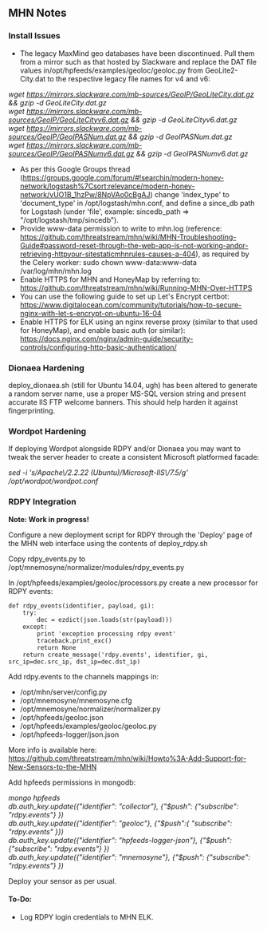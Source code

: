 ## MHN Notes ##

### Install Issues ###

- The legacy MaxMind geo databases have been discontinued. Pull them from a mirror such as that hosted by Slackware and replace the DAT file values in/opt/hpfeeds/examples/geoloc/geoloc.py from GeoLite2-City.dat to the respective legacy file names for v4 and v6:  

*wget https://mirrors.slackware.com/mb-sources/GeoIP/GeoLiteCity.dat.gz && gzip -d GeoLiteCity.dat.gz  
wget https://mirrors.slackware.com/mb-sources/GeoIP/GeoLiteCityv6.dat.gz && gzip -d GeoLiteCityv6.dat.gz  
wget https://mirrors.slackware.com/mb-sources/GeoIP/GeoIPASNum.dat.gz && gzip -d GeoIPASNum.dat.gz  
wget https://mirrors.slackware.com/mb-sources/GeoIP/GeoIPASNumv6.dat.gz && gzip -d GeoIPASNumv6.dat.gz*  
    
- As per this Google Groups thread (https://groups.google.com/forum/#!searchin/modern-honey-network/logstash%7Csort:relevance/modern-honey-network/vUO1B_1hzPw/8NpVAo0cBgAJ) change 'index_type' to 'document_type' in \/opt\/logstash\/mhn.conf, and define a since_db path for Logstash (under 'file', example: sincedb_path => "\/opt\/logstash\/tmp\/sincedb").  
- Provide www-data permission to write to mhn.log (reference: https://github.com/threatstream/mhn/wiki/MHN-Troubleshooting-Guide#password-reset-through-the-web-app-is-not-working-andor-retrieving-httpyour-sitestaticmhnrules-causes-a-404), as required by the Celery worker: sudo chown www-data:www-data \/var\/log\/mhn\/mhn.log  
- Enable HTTPS for MHN and HoneyMap by referring to: https://github.com/threatstream/mhn/wiki/Running-MHN-Over-HTTPS  
- You can use the following guide to set up Let's Encrypt certbot: https://www.digitalocean.com/community/tutorials/how-to-secure-nginx-with-let-s-encrypt-on-ubuntu-16-04  
- Enable HTTPS for ELK using an nginx reverse proxy (similar to that used for HoneyMap), and enable basic auth (or similar): https://docs.nginx.com/nginx/admin-guide/security-controls/configuring-http-basic-authentication/  

### Dionaea Hardening ###

deploy_dionaea.sh (still for Ubuntu 14.04, ugh) has been altered to generate a random server name, use a proper MS-SQL version string and present accurate IIS FTP welcome banners. This should help harden it against fingerprinting.  

### Wordpot Hardening ###

If deploying Wordpot alongside RDPY and/or Dionaea you may want to tweak the server header to create a consistent Microsoft platformed facade:  

*sed -i 's/Apache\\/2.2.22 (Ubuntu)/Microsoft-IIS\\/7.5/g' /opt/wordpot/wordpot.conf*


### RDPY Integration ###

**Note: Work in progress!**  
 
Configure a new deployment script for RDPY through the 'Deploy' page of the MHN web interface using the contents of deploy_rdpy.sh  

Copy rdpy_events.py to \/opt\/mnemosyne\/normalizer\/modules\/rdpy_events.py  

In \/opt\/hpfeeds\/examples\/geoloc\/processors.py create a new processor for RDPY events:  
```
def rdpy_events(identifier, payload, gi):  
    try:  
        dec = ezdict(json.loads(str(payload)))  
    except:  
        print 'exception processing rdpy event'  
        traceback.print_exc()  
        return None  
    return create_message('rdpy.events', identifier, gi, src_ip=dec.src_ip, dst_ip=dec.dst_ip)
```

Add rdpy.events to the channels mappings in:  
- \/opt\/mhn/server\/config.py  
- \/opt\/mnemosyne\/mnemosyne.cfg  
- \/opt\/mnemosyne\/normalizer\/normalizer.py  
- \/opt\/hpfeeds\/geoloc.json  
- \/opt/hpfeeds\/examples\/geoloc\/geoloc.py  
- \/opt\/hpfeeds-logger\/json.json  

More info is available here: https://github.com/threatstream/mhn/wiki/Howto%3A-Add-Support-for-New-Sensors-to-the-MHN

Add hpfeeds permissions in mongodb:

*mongo hpfeeds  
db.auth_key.update({"identifier": "collector"}, {"$push": {"subscribe": "rdpy.events"} })  
db.auth_key.update({"identifier": "geoloc"}, {"$push":{ "subscribe": "rdpy.events" }})  
db.auth_key.update({"identifier": "hpfeeds-logger-json"}, {"$push": {"subscribe": "rdpy.events"} })  
db.auth_key.update({"identifier": "mnemosyne"}, {"$push": {"subscribe": "rdpy.events"} })*  

Deploy your sensor as per usual.

#### To-Do: ####
- Log RDPY login credentials to MHN ELK.
